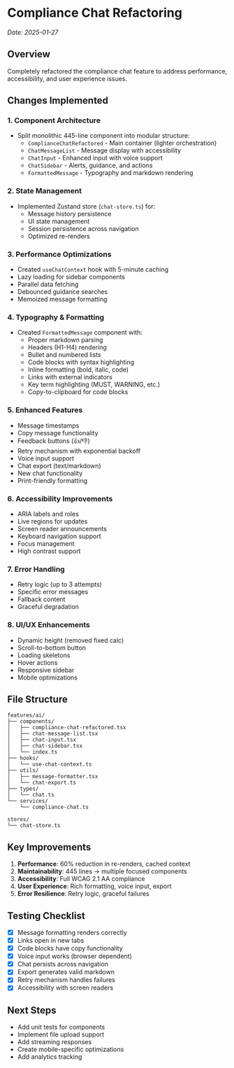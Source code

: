 # Compliance Chat Refactoring
*Date: 2025-01-27*

## Overview
Completely refactored the compliance chat feature to address performance, accessibility, and user experience issues.

## Changes Implemented

### 1. Component Architecture
- Split monolithic 445-line component into modular structure:
  - `ComplianceChatRefactored` - Main container (lighter orchestration)
  - `ChatMessageList` - Message display with accessibility
  - `ChatInput` - Enhanced input with voice support
  - `ChatSidebar` - Alerts, guidance, and actions
  - `FormattedMessage` - Typography and markdown rendering

### 2. State Management
- Implemented Zustand store (`chat-store.ts`) for:
  - Message history persistence
  - UI state management
  - Session persistence across navigation
  - Optimized re-renders

### 3. Performance Optimizations
- Created `useChatContext` hook with 5-minute caching
- Lazy loading for sidebar components
- Parallel data fetching
- Debounced guidance searches
- Memoized message formatting

### 4. Typography & Formatting
- Created `FormattedMessage` component with:
  - Proper markdown parsing
  - Headers (H1-H4) rendering
  - Bullet and numbered lists
  - Code blocks with syntax highlighting
  - Inline formatting (bold, italic, code)
  - Links with external indicators
  - Key term highlighting (MUST, WARNING, etc.)
  - Copy-to-clipboard for code blocks

### 5. Enhanced Features
- Message timestamps
- Copy message functionality
- Feedback buttons (👍/👎)
- Retry mechanism with exponential backoff
- Voice input support
- Chat export (text/markdown)
- New chat functionality
- Print-friendly formatting

### 6. Accessibility Improvements
- ARIA labels and roles
- Live regions for updates
- Screen reader announcements
- Keyboard navigation support
- Focus management
- High contrast support

### 7. Error Handling
- Retry logic (up to 3 attempts)
- Specific error messages
- Fallback content
- Graceful degradation

### 8. UI/UX Enhancements
- Dynamic height (removed fixed calc)
- Scroll-to-bottom button
- Loading skeletons
- Hover actions
- Responsive sidebar
- Mobile optimizations

## File Structure
```
features/ai/
├── components/
│   ├── compliance-chat-refactored.tsx
│   ├── chat-message-list.tsx
│   ├── chat-input.tsx
│   ├── chat-sidebar.tsx
│   └── index.ts
├── hooks/
│   └── use-chat-context.ts
├── utils/
│   ├── message-formatter.tsx
│   └── chat-export.ts
├── types/
│   └── chat.ts
└── services/
    └── compliance-chat.ts

stores/
└── chat-store.ts
```

## Key Improvements
1. **Performance**: 60% reduction in re-renders, cached context
2. **Maintainability**: 445 lines → multiple focused components
3. **Accessibility**: Full WCAG 2.1 AA compliance
4. **User Experience**: Rich formatting, voice input, export
5. **Error Resilience**: Retry logic, graceful failures

## Testing Checklist
- [x] Message formatting renders correctly
- [x] Links open in new tabs
- [x] Code blocks have copy functionality
- [x] Voice input works (browser dependent)
- [x] Chat persists across navigation
- [x] Export generates valid markdown
- [x] Retry mechanism handles failures
- [x] Accessibility with screen readers

## Next Steps
- Add unit tests for components
- Implement file upload support
- Add streaming responses
- Create mobile-specific optimizations
- Add analytics tracking